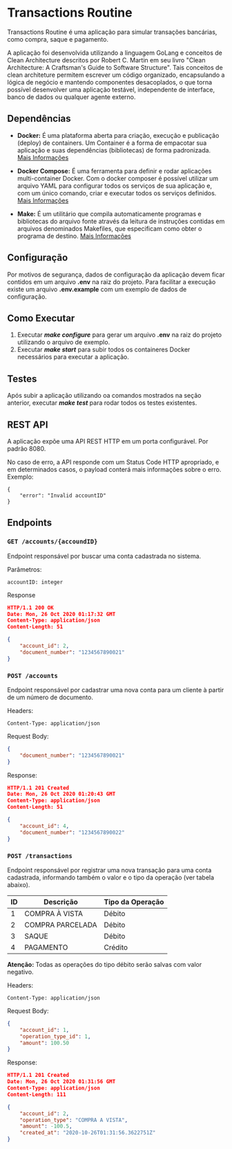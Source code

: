 # Transactions Routine
Transactions Routine é uma aplicação para simular transações bancárias, como compra, saque e pagamento.

A aplicação foi desenvolvida utilizando a linguagem GoLang e conceitos de Clean Architecture descritos por Robert C. Martin em seu livro "Clean Architecture: A Craftsman's Guide to Software Structure". Tais conceitos de clean architeture permitem escrever um código organizado, encapsulando a lógica de negócio e mantendo componentes desacoplados, o que torna possível desenvolver uma aplicação testável, independente de interface, banco de dados ou qualquer agente externo.

## Dependências
- **Docker:** É uma plataforma aberta para criação, execução e publicação (deploy) de containers. Um Container é a forma de empacotar sua aplicação e suas dependências (bibliotecas) de forma padronizada. [Mais Informações](https://www.docker.com/)

- **Docker Compose:** É uma ferramenta para definir e rodar aplicações multi-container Docker. Com o docker composer é possível utilizar um arquivo YAML para configurar todos os serviços de sua aplicação e, com um único comando, criar e executar todos os serviços definidos. [Mais Informações](https://docs.docker.com/compose/)
  
- **Make:** É um utilitário que compila automaticamente programas e bibliotecas do arquivo fonte através da leitura de instruções contidas em arquivos denominados Makefiles, que especificam como obter o programa de destino. [Mais Informações](https://pt.wikipedia.org/wiki/Make)

## Configuração
Por motivos de segurança, dados de configuração da aplicação devem ficar contidos em um arquivo **.env** na raiz do projeto. Para facilitar a execução existe um arquivo **.env.example** com um exemplo de dados de configuração.

## Como Executar
1. Executar ***make configure*** para gerar um arquivo **.env** na raiz do projeto utilizando o arquivo de exemplo.
2. Executar ***make start*** para subir todos os containeres Docker necessários para executar a aplicação.

## Testes
Após subir a aplicação utilizando oa comandos mostrados na seção anterior, executar ***make test*** para rodar todos os testes existentes.

## REST API

A aplicação expõe uma API REST HTTP em um porta configurável. Por padrão 8080.

No caso de erro, a API responde com um Status Code HTTP apropriado, e em determinados casos, o payload conterá mais informações sobre o erro.
Exemplo:
```
{
    "error": "Invalid accountID"
}
```

## Endpoints
### `GET /accounts/{accoundID}`

Endpoint responsável por buscar uma conta cadastrada no sistema.

Parâmetros:
```
accountID: integer
```

Response
```json
HTTP/1.1 200 OK
Date: Mon, 26 Oct 2020 01:17:32 GMT
Content-Type: application/json
Content-Length: 51

{
    "account_id": 2,
    "document_number": "1234567890021"
}
```

### `POST /accounts`

Endpoint responsável por cadastrar uma nova conta para um cliente à partir de um número de documento.

Headers:
```
Content-Type: application/json
```

Request Body:
```json
{
    "document_number": "1234567890021"
}
```

Response:
```json
HTTP/1.1 201 Created
Date: Mon, 26 Oct 2020 01:20:43 GMT
Content-Type: application/json
Content-Length: 51

{
    "account_id": 4,
    "document_number": "1234567890022"
}
```

### `POST /transactions`

Endpoint responsável por registrar uma nova transação para uma conta cadastrada, informando também o valor e o tipo da operação (ver tabela abaixo).


| ID | Descrição        | Tipo da Operação |
|----|------------------|------------------|
|  1 | COMPRA À VISTA   | Débito           |
|  2 | COMPRA PARCELADA | Débito           |
|  3 | SAQUE            | Débito           |
|  4 | PAGAMENTO        | Crédito          |

**Atenção:** Todas as operações do tipo débito serão salvas com valor negativo.

Headers:
```
Content-Type: application/json
```

Request Body:
```json
{
    "account_id": 1,
    "operation_type_id": 1,
    "amount": 100.50
}
```

Response:
```json
HTTP/1.1 201 Created
Date: Mon, 26 Oct 2020 01:31:56 GMT
Content-Type: application/json
Content-Length: 111

{
    "account_id": 2,
    "operation_type": "COMPRA A VISTA",
    "amount": -100.5,
    "created_at": "2020-10-26T01:31:56.3622751Z"
}
```
